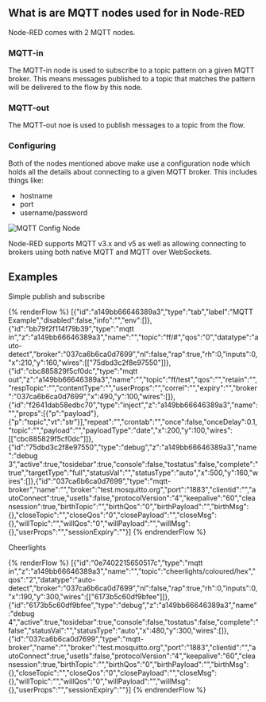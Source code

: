 ## What is are MQTT nodes used for in Node-RED

Node-RED comes with 2 MQTT nodes. 

### MQTT-in

The MQTT-in node is used to subscribe to a topic pattern on a given MQTT broker. This means messages published to a topic that matches the pattern will be delivered to the flow by this node.

### MQTT-out

The MQTT-out noe is used to publish messages to a topic from the flow.

### Configuring

Both of the nodes mentioned above make use a configuration node which holds all the details about connecting to a given MQTT broker. This includes things like:

 - hostname
 - port
 - username/password

 ![MQTT Config Node](./images/mqtt-config.png)

 Node-RED supports MQTT v3.x and v5 as well as allowing connecting to
 brokers using both native MQTT and MQTT over WebSockets.

## Examples

Simple publish and subscribe

{% renderFlow %}
[{"id":"a149bb66646389a3","type":"tab","label":"MQTT Example","disabled":false,"info":"","env":[]},{"id":"bb79f2f114f79b39","type":"mqtt in","z":"a149bb66646389a3","name":"","topic":"ff/#","qos":"0","datatype":"auto-detect","broker":"037ca6b6ca0d7699","nl":false,"rap":true,"rh":0,"inputs":0,"x":210,"y":160,"wires":[["75dbd3c2f8e97550"]]},{"id":"cbc885829f5cf0dc","type":"mqtt out","z":"a149bb66646389a3","name":"","topic":"ff/test","qos":"","retain":"","respTopic":"","contentType":"","userProps":"","correl":"","expiry":"","broker":"037ca6b6ca0d7699","x":490,"y":100,"wires":[]},{"id":"f2641dab58edbc70","type":"inject","z":"a149bb66646389a3","name":"","props":[{"p":"payload"},{"p":"topic","vt":"str"}],"repeat":"","crontab":"","once":false,"onceDelay":0.1,"topic":"","payload":"","payloadType":"date","x":200,"y":100,"wires":[["cbc885829f5cf0dc"]]},{"id":"75dbd3c2f8e97550","type":"debug","z":"a149bb66646389a3","name":"debug 3","active":true,"tosidebar":true,"console":false,"tostatus":false,"complete":"true","targetType":"full","statusVal":"","statusType":"auto","x":500,"y":160,"wires":[]},{"id":"037ca6b6ca0d7699","type":"mqtt-broker","name":"","broker":"test.mosquitto.org","port":"1883","clientid":"","autoConnect":true,"usetls":false,"protocolVersion":"4","keepalive":"60","cleansession":true,"birthTopic":"","birthQos":"0","birthPayload":"","birthMsg":{},"closeTopic":"","closeQos":"0","closePayload":"","closeMsg":{},"willTopic":"","willQos":"0","willPayload":"","willMsg":{},"userProps":"","sessionExpiry":""}]
{% endrenderFlow %}

Cheerlights

{% renderFlow %}
[{"id":"0e7402215650517c","type":"mqtt in","z":"a149bb66646389a3","name":"","topic":"cheerlights/coloured/hex","qos":"2","datatype":"auto-detect","broker":"037ca6b6ca0d7699","nl":false,"rap":true,"rh":0,"inputs":0,"x":190,"y":300,"wires":[["6173b5c60df9bfee"]]},{"id":"6173b5c60df9bfee","type":"debug","z":"a149bb66646389a3","name":"debug 4","active":true,"tosidebar":true,"console":false,"tostatus":false,"complete":"false","statusVal":"","statusType":"auto","x":480,"y":300,"wires":[]},{"id":"037ca6b6ca0d7699","type":"mqtt-broker","name":"","broker":"test.mosquitto.org","port":"1883","clientid":"","autoConnect":true,"usetls":false,"protocolVersion":"4","keepalive":"60","cleansession":true,"birthTopic":"","birthQos":"0","birthPayload":"","birthMsg":{},"closeTopic":"","closeQos":"0","closePayload":"","closeMsg":{},"willTopic":"","willQos":"0","willPayload":"","willMsg":{},"userProps":"","sessionExpiry":""}]
{% endrenderFlow %}